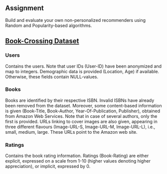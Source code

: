 ## Assignment

Build and evaluate your own non-personalized recommenders using Random and Popularity-based algorithms.

## [Book-Crossing Dataset](https://www.kaggle.com/datasets/arashnic/book-recommendation-dataset)

### Users
Contains the users. Note that user IDs (User-ID) have been anonymized and map to integers. Demographic data is provided (Location, Age) if available. Otherwise, these fields contain NULL-values.

### Books
Books are identified by their respective ISBN. Invalid ISBNs have already been removed from the dataset. Moreover, some content-based information is given (Book-Title, Book-Author, Year-Of-Publication, Publisher), obtained from Amazon Web Services. Note that in case of several authors, only the first is provided. URLs linking to cover images are also given, appearing in three different flavours (Image-URL-S, Image-URL-M, Image-URL-L), i.e., small, medium, large. These URLs point to the Amazon web site.

### Ratings
Contains the book rating information. Ratings (Book-Rating) are either explicit, expressed on a scale from 1-10 (higher values denoting higher appreciation), or implicit, expressed by 0.

